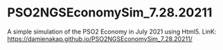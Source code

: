 # PSO2NGSEconomySim_7.28.20211
A simple simulation of the PSO2 Economy in July 2021 using Html5.
LinK: https://damienakap.github.io/PSO2NGSEconomySim_7.28.20211/
